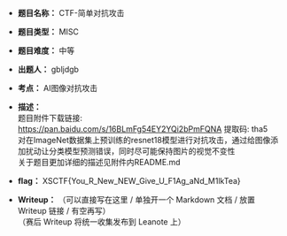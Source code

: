 * **题目名称：** CTF-简单对抗攻击

* **题目类型：** MISC

* **题目难度：** 中等

* **出题人：** gbljdgb

* **考点：**  AI图像对抗攻击

* **描述：**  
题目附件下载链接: https://pan.baidu.com/s/16BLmFg54EY2YQi2bPmFQNA 提取码: tha5  
对在ImageNet数据集上预训练的resnet18模型进行对抗攻击，通过给图像添加扰动让分类模型预测错误，同时尽可能保持图片的视觉不变性  
关于题目更加详细的描述见附件内README.md

* **flag：** XSCTF{You_R_New_NEW_Give_U_F1Ag_aNd_M1lkTea}

* **Writeup：** （可以直接写在这里 / 单独开一个 Markdown 文档 / 放置 Writeup 链接 / 有空再写）  
（赛后 Writeup 将统一收集发布到 Leanote 上）
